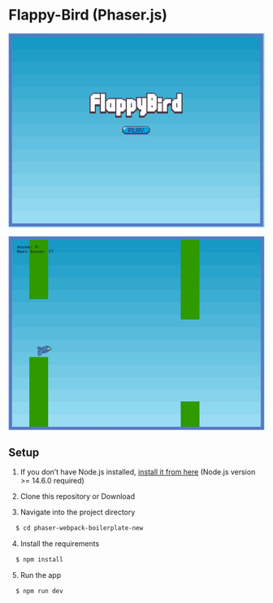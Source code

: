 # Flappy-Bird (Phaser.js)

![Logo](https://github.com/Inderjit-fullstack-dev/flappy-bird/blob/master/assets/play_screen.jpg?raw=true)

![Logo](https://github.com/Inderjit-fullstack-dev/flappy-bird/blob/master/assets/game_screen.jpg?raw=true)

## Setup

1. If you don’t have Node.js installed, [install it from here](https://nodejs.org/en/) (Node.js version >= 14.6.0 required)

2. Clone this repository or Download

3. Navigate into the project directory

```bash
  $ cd phaser-webpack-boilerplate-new
```

4. Install the requirements

```bash
  $ npm install
```

5. Run the app

```bash
  $ npm run dev
```
